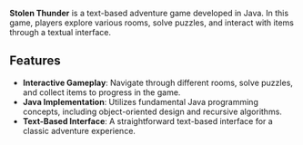 **Stolen Thunder** is a text-based adventure game developed in Java. In this game, players explore various rooms, solve puzzles, and interact with items through a textual interface.

## Features

- **Interactive Gameplay**: Navigate through different rooms, solve puzzles, and collect items to progress in the game.
- **Java Implementation**: Utilizes fundamental Java programming concepts, including object-oriented design and recursive algorithms.
- **Text-Based Interface**: A straightforward text-based interface for a classic adventure experience.
